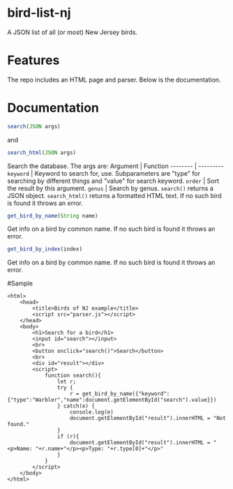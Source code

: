 # bird-list-nj
 A JSON list of all (or most) New Jersey birds.

# Features
The repo includes an HTML page and parser. Below is the documentation.

# Documentation
```javascript
search(JSON args)
```
and
```javascript
search_html(JSON args)
```
Search the database. The args are:
Argument | Function
-------- | ---------
```keyword``` | Keyword to search for, use. Subparameters are "type" for searching by different things and "value" for search keyword.
```order``` | Sort the result by this argument.
```genus``` | Search by genus.
```search()``` returns a JSON object.
```search_html()``` returns a formatted HTML text.
If no such bird is found it throws an error.

```javascript
get_bird_by_name(String name)
```
Get info on a bird by common name. If no such bird is found it throws an error.
```javascript
get_bird_by_index(index)
```
Get info on a bird by common name. If no such bird is found it throws an error.

#Sample
```
<html>
	<head>
		<title>Birds of NJ example</title>
		<script src="parser.js"></script>
	</head>
	<body>
		<h1>Search for a bird</h1>
		<input id="search"></input>
		<br>
		<button onclick="search()">Search</button>
		<br>
		<div id="result"></div>
		<script>
			function search(){
				let r;
				try {
					r = get_bird_by_name({"keyword":{"type":"Warbler","name":document.getElementById("search").value}})
				} catch(e) {
					console.log(e)
					document.getElementById("result").innerHTML = "Not found."
				}
				if (r){
					document.getElementById("result").innerHTML = "<p>Name: "+r.name+"</p><p>Type: "+r.type[0]+"</p>"
				}
			}
		</script>
	</body>
</html>
```
